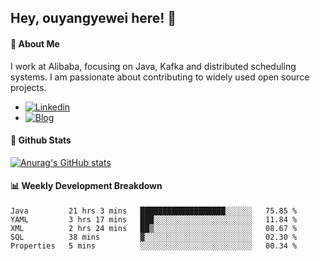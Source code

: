 ## Hey, ouyangyewei here! :wave:

#### :rocket: About Me
I work at Alibaba, focusing on Java, Kafka and distributed scheduling systems. I am passionate about contributing to widely used open source projects.

- [![Linkedin](https://img.shields.io/badge/LinkedIn-ouyangyewei-blue)](https://www.linkedin.com/in/ouyangyewei/)
- [![Blog](https://img.shields.io/badge/Blog-yeweiouyang-orange)](https://blog.csdn.net/yeweiouyang)

#### :star2: Github Stats
[![Anurag's GitHub stats](https://github-readme-stats.vercel.app/api?username=ouyangyewei&show_icons=true&cache_seconds=3600&theme=tokyonight)](https://github.com/anuraghazra/github-readme-stats)

#### :bar_chart: Weekly Development Breakdown
<!--START_SECTION:waka-->
```text
Java         21 hrs 3 mins   ███████████████████░░░░░░   75.85 % 
YAML         3 hrs 17 mins   ███░░░░░░░░░░░░░░░░░░░░░░   11.84 % 
XML          2 hrs 24 mins   ██▒░░░░░░░░░░░░░░░░░░░░░░   08.67 % 
SQL          38 mins         ▓░░░░░░░░░░░░░░░░░░░░░░░░   02.30 % 
Properties   5 mins          ░░░░░░░░░░░░░░░░░░░░░░░░░   00.34 % 
```
<!--END_SECTION:waka-->
